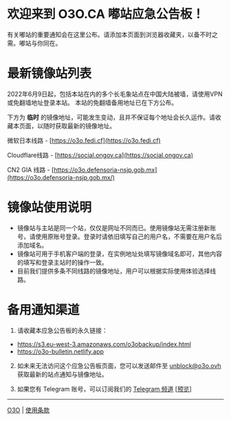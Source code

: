 # 欢迎来到 O3O.CA 嘟站应急公告板！

有关嘟站的重要通知会在这里公布。请添加本页面到浏览器收藏夹，以备不时之需。嘟站与你同在。

# 最新镜像站列表

2022年6月9日起，包括本站在内的多个长毛象站点在中国大陆被墙，请使用VPN或免翻墙地址登录本站。 本站的免翻墙备用地址已在下方公布。

下方为 **临时** 的镜像地址，可能发生变动，且并不保证每个地址会长久运作。请收藏本页面，以随时获取最新的镜像地址。

微软日本线路 - [https://o3o.fedi.cf](https://o3o.fedi.cf)

Cloudflare线路 - [https://social.ongov.ca](https://social.ongov.ca)

CN2 GIA 线路 - [https://o3o.defensoria-nsjp.gob.mx](https://o3o.defensoria-nsjp.gob.mx/)

# 镜像站使用说明

*   镜像站与主站是同一个站，仅仅是网址不同而已。使用镜像站无需注册新账号，请使用原账号登录。登录时请依旧填写自己的用户名，不需要在用户名后添加域名。
*   镜像站可用于手机客户端的登录，在实例地址处填写镜像域名即可，其他内容的填写和登录主站时的操作一致。
*   目前我们提供多条不同线路的镜像地址，用户可以根据实际使用体验选择线路。

# 备用通知渠道

1. 请收藏本应急公告板的永久链接：
- https://s3.eu-west-3.amazonaws.com/o3obackup/index.html
- https://o3o-bulletin.netlify.app

2. 如未来无法访问这个应急公告板页面，您可以发送邮件至 unblock@o3o.ovh 获取最新的站点通知与镜像地址。

3. 如果您有 Telegram 账号，可以订阅我们的 [Telegram 频道](https://t.me/o3omastodon) \[[预览](https://t.me/s/o3omastodon)\]

* * *

[O3O](https://home.o3o.ca) | [使用条款](https://o3o.ca/terms)

